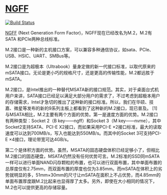 ﻿# [NGFF](https://doc.stops.top/ngff)


[![Build Status](https://github.com/sto-pi/NGFF/workflows/kicad/badge.svg)](https://github.com/sto-pi/NGFF/actions/workflows/kicad.yml)

[NGFF](https://doc.stops.top/ngff) (Next Generation Form Factor)，NGFF现在已经改名为M.2，M.2有SATA 和PCIe两种总线标准。

M.2接口是一种新的主机接口方案，可以兼容多种通信协议，如sata、PCIe、USB、HSIC、UART、SMBus等。

M.2接口是为超极本（Ultrabook）量身定做的新一代接口标准，以取代原来的mSATA接口。无论是更小巧的规格尺寸，还是更高的传输性能，M.2都远胜于mSATA。

M.2接口，是Intel推出的一种替代MSATA新的接口规范。其实，对于桌面台式机用户来讲，SATA接口已经足以满足大部分用户的需求了，不过考虑到超极本用户的存储需求，Intel才急切的推出了这种新的接口标准。所以，我们在华硕、技嘉、微星等发布的新的9系列主板上都看到了这种新的M.2接口，现已普及。 [1]
与MSATA相比，M.2主要有两个方面的优势。第一是速度方面的优势。M.2接口有两种类型：Socket 2（B key——ngff）和Socket 3（M key——nvme），其中Socket2支持SATA、PCI-E X2接口，而如果采用PCI-E ×2接口标准，最大的读取速度可以达到700MB/s，写入也能达到550MB/s。而其中的Socket 3可支持PCI-E ×4接口，理论带宽可达4GB/s。

第二个是体积方面的优势。虽然，MSATA的固态硬盘体积已经足够小了，但相比M.2接口的固态硬盘，MSATA仍然没有任何优势可言。M.2标准的SSD同mSATA一样可以进行单面NAND闪存颗粒的布置，也可以进行双面布置，其中单面布置的总厚度仅有2.75mm，而双面布置的厚度也仅为3.85mm。而mSATA在体积上的劣势就明显的多，51mm×30mm的尺寸让mSATA在面积上不占优势，而4.85mm的单面布置厚度跟M.2比起来也显得厚了太多。另外，即使在大小相同的情况下，M.2也可以提供更高的存储容量。

